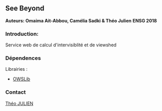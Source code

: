 ## See Beyond


**Auteurs: Omaima Ait-Abbou, Camélia Sadki & Théo Julien** 
**ENSG 2018**

### Introduction:
Service web de calcul d'intervisiblité et de viewshed



### Dépendences

Librairies : 
  + [OWSLib](https://geopython.github.io/OWSLib/)


### Contact

[Théo JULIEN](mailto:theo.julien@ensg.eu)
